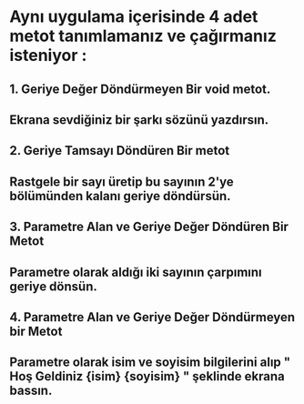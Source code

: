 # Aynı uygulama içerisinde 4 adet metot tanımlamanız ve çağırmanız isteniyor :

##  1.  Geriye Değer Döndürmeyen Bir void metot.
##
## Ekrana sevdiğiniz bir şarkı sözünü yazdırsın. 
##
##  2.   Geriye Tamsayı Döndüren Bir metot
##
## Rastgele bir sayı üretip bu sayının 2'ye bölümünden kalanı geriye döndürsün.
##
##  3.  Parametre Alan ve Geriye Değer Döndüren Bir Metot
##
## Parametre olarak aldığı iki sayının çarpımını geriye dönsün.
##
##  4.  Parametre Alan ve Geriye Değer Döndürmeyen bir Metot
##
## Parametre olarak isim ve soyisim bilgilerini alıp " Hoş Geldiniz {isim} {soyisim} " şeklinde ekrana bassın.